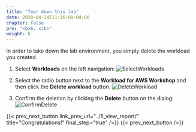 ```yaml
---
title: "Tear down this lab"
date: 2020-04-24T11:16:09-04:00
chapter: false
pre: "<b>6. </b>"
weight: 6
---
```


In order to take down the lab environment, you simply delete the workload you created.
1. Select **Workloads** on the left navigation:
![SelectWorkloads](/watool/100_Walkthrough_of_the_Well-Architected_Tool/Images/AWSWAT24.png)

2. Select the radio button next to the **Workload for AWS Workshop** and then click the **Delete workload** button.
![DeleteWorkload](/watool/100_Walkthrough_of_the_Well-Architected_Tool/Images/AWSWAT25.png)

3. Confirm the deletion by clicking the **Delete** button on the dialog:
![ConfirmDelete](/watool/100_Walkthrough_of_the_Well-Architected_Tool/Images/AWSWAT26.png)

{{< prev_next_button link_prev_url="../5_view_report/"  title="Congratulations!" final_step="true"  />}}
{{< prev_next_button />}}
